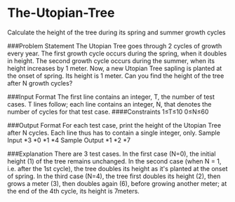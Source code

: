 # The-Utopian-Tree
Calculate the height of the tree during its spring and summer growth cycles

###Problem Statement
The Utopian Tree goes through 2 cycles of growth every year. The first growth cycle occurs during the spring, when it doubles in height. The second growth cycle occurs during the summer, when its height increases by 1 meter.
Now, a new Utopian Tree sapling is planted at the onset of spring. Its height is 1 meter. Can you find the height of the tree after N growth cycles?

###Input Format
The first line contains an integer, T, the number of test cases. 
T lines follow; each line contains an integer, N, that denotes the number of cycles for that test case.
####Constraints 
1≤T≤10 
0≤N≤60

###Output Format
For each test case, print the height of the Utopian Tree after N cycles. Each line thus has to contain a single integer, only.
Sample Input
*3
*0
*1
*4
Sample Output
*1
*2
*7

###Explanation
There are 3 test cases.
In the first case (N=0), the initial height (1) of the tree remains unchanged.
In the second case (when N = 1, i.e. after the 1st cycle), the tree doubles its height as it's planted at the onset of spring.
In the third case (N=4), the tree first doubles its height (2), then grows a meter (3), then doubles again (6), before growing another meter; at the end of the 4th cycle, its height is 7meters.
